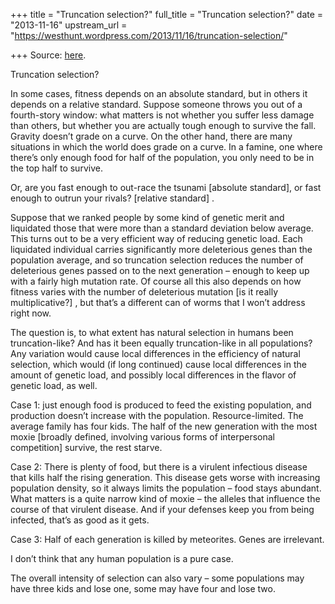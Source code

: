 +++
title = "Truncation selection?"
full_title = "Truncation selection?"
date = "2013-11-16"
upstream_url = "https://westhunt.wordpress.com/2013/11/16/truncation-selection/"

+++
Source: [here](https://westhunt.wordpress.com/2013/11/16/truncation-selection/).

Truncation selection?

In some cases, fitness depends on an absolute standard, but in others it
depends on a relative standard. Suppose someone throws you out of a
fourth-story window: what matters is not whether you suffer less damage
than others, but whether you are actually tough enough to survive the
fall. Gravity doesn’t grade on a curve. On the other hand, there are
many situations in which the world does grade on a curve. In a famine,
one where there’s only enough food for half of the population, you only
need to be in the top half to survive.

Or, are you fast enough to out-race the tsunami \[absolute standard\],
or fast enough to outrun your rivals? \[relative standard\] .

Suppose that we ranked people by some kind of genetic merit and
liquidated those that were more than a standard deviation below average.
This turns out to be a very efficient way of reducing genetic load.
Each liquidated individual carries significantly more deleterious genes
than the population average, and so truncation selection reduces the
number of deleterious genes passed on to the next generation – enough to
keep up with a fairly high mutation rate. Of course all this also
depends on how fitness varies with the number of deleterious mutation
\[is it really multiplicative?\] , but that’s a different can of worms
that I won’t address right now.

The question is, to what extent has natural selection in humans been
truncation-like? And has it been equally truncation-like in all
populations? Any variation would cause local differences in the
efficiency of natural selection, which would (if long continued) cause
local differences in the amount of genetic load, and possibly local
differences in the flavor of genetic load, as well.

Case 1: just enough food is produced to feed the existing population,
and production doesn’t increase with the population. Resource-limited.
The average family has four kids. The half of the new generation with
the most moxie \[broadly defined, involving various forms of
interpersonal competition\] survive, the rest starve.

Case 2: There is plenty of food, but there is a virulent infectious
disease that kills half the rising generation. This disease gets worse
with increasing population density, so it always limits the population –
food stays abundant. What matters is a quite narrow kind of moxie – the
alleles that influence the course of that virulent disease. And if your
defenses keep you from being infected, that’s as good as it gets.

Case 3: Half of each generation is killed by meteorites. Genes are
irrelevant.

I don’t think that any human population is a pure case.

The overall intensity of selection can also vary – some populations may
have three kids and lose one, some may have four and lose two.

